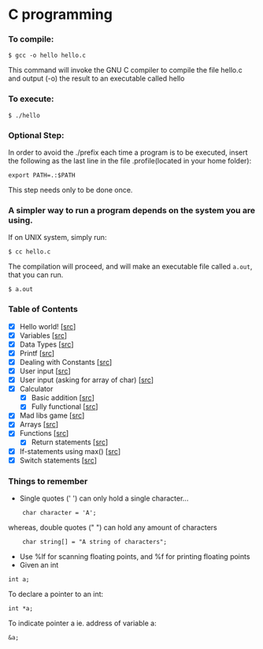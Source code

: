 # C programming

### To compile:
<code>$ gcc -o hello hello.c</code>

This command will invoke the GNU C compiler to compile the file hello.c and output (-o) the result to an executable called hello

### To execute:
<code>$ ./hello</code>

### Optional Step:
In order to avoid the ./prefix each time a program is to be executed, insert the following as the last line in the file .profile(located in your home folder):

<code>export PATH=.:$PATH</code>
	
This step needs only to be done once.

<h3>A simpler way to run a program depends on the system you are using.</h3>
If on UNIX system, simply run:

<code>$ cc hello.c</code>

The compilation will proceed, and will make an executable file called `a.out`, that you can run.

<code>$ a.out</code>

### Table of Contents
- [x] Hello world! [[src](./GiraffeAcademy/src/HelloWorld.c)]
- [x] Variables [[src](./GiraffeAcademy/src/Variables.c)]
- [x] Data Types [[src](./GiraffeAcademy/src/DataTypes.c)]
- [x] Printf [[src](./GiraffeAcademy/src/PrintFunction.c)]
- [x] Dealing with Constants [[src](./GiraffeAcademy/src/Constants.c)]
- [x] User input [[src](./GiraffeAcademy/src/UserInput.c)]
- [x] User input (asking for array of char) [[src](./GiraffeAcademy/src/UserInput2.c)]
- [x] Calculator 
	- [x] Basic addition [[src](./GiraffeAcademy/src/Calculator.c)]
	- [x] Fully functional [[src](./GiraffeAcademy/src/Calculator2.c)]
- [x] Mad libs game [[src](./GiraffeAcademy/src/Madlibs.c)]
- [x] Arrays [[src](./GiraffeAcademy/src/Arrays.c)]
- [x] Functions [[src](./GiraffeAcademy/src/Functions.c)]
	- [x] Return statements [[src](./GiraffeAcademy/src/ReturnStatements.c)]
- [x] If-statements using max() [[src](./GiraffeAcademy/src/If_Max.c)]
- [x] Switch statements [[src](./GiraffeAcademy/src/SwitchStatements.c)]

### Things to remember
- Single quotes (' ') can only hold a single character...
```
	char character = 'A';
```
whereas, double quotes (" ") can hold any amount of characters
```
	char string[] = "A string of characters";
```
- Use %lf for scanning floating points, and %f for printing floating points
- Given an int
```
int a;
```
To declare a pointer to an int:
```
int *a;
```
To indicate pointer a ie. address of variable a:
```
&a;
```